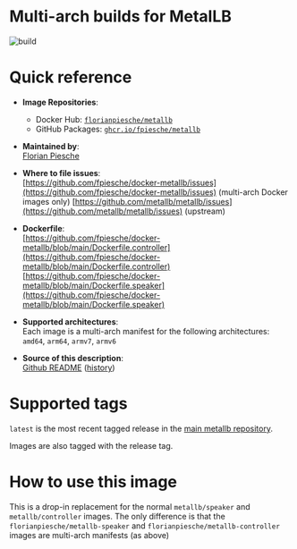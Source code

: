 # Multi-arch builds for MetalLB

![build](https://github.com/fpiesche/docker-metallb/actions/workflows/build-release.yml/badge.svg)

# Quick reference

- **Image Repositories**:
    - Docker Hub: [`florianpiesche/metallb`](https://hub.docker.com/r/florianpiesche/metallb)
    - GitHub Packages: [`ghcr.io/fpiesche/metallb`](https://ghcr.io/fpiesche/metallb)

- **Maintained by**:  
  	[Florian Piesche](https://github.com/fpiesche)

-	**Where to file issues**:  
    [https://github.com/fpiesche/docker-metallb/issues](https://github.com/fpiesche/docker-metallb/issues) (multi-arch Docker images only)
    [https://github.com/metallb/metallb/issues](https://github.com/metallb/metallb/issues) (upstream)

- **Dockerfile**:  
    [https://github.com/fpiesche/docker-metallb/blob/main/Dockerfile.controller](https://github.com/fpiesche/docker-metallb/blob/main/Dockerfile.controller)
    [https://github.com/fpiesche/docker-metallb/blob/main/Dockerfile.speaker](https://github.com/fpiesche/docker-metallb/blob/main/Dockerfile.speaker)

-	**Supported architectures**:  
    Each image is a multi-arch manifest for the following architectures:  
    `amd64`, `arm64`, `armv7`, `armv6`

- **Source of this description**:  
    [Github README](https://github.com/fpiesche/docker-metallb/tree/main/README.md) ([history](https://github.com/fpiesche/docker-metallb/commits/main/README.md))

# Supported tags

`latest` is the most recent tagged release in the [main metallb repository](https://github.com/metallb/metallb/releases).

Images are also tagged with the release tag.

# How to use this image

This is a drop-in replacement for the normal `metallb/speaker` and `metallb/controller` images. The only difference is that
the `florianpiesche/metallb-speaker` and `florianpiesche/metallb-controller` images are multi-arch manifests (as above)
